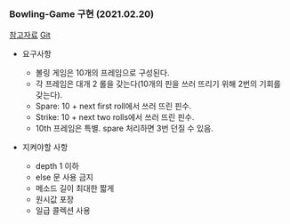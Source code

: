 ### Bowling-Game 구현 (2021.02.20)
[참고자료](https://kata-log.rocks/bowling-game-kata) [Git](https://github.com/msbaek/bowling-game)

- 요구사항
  - 볼링 게임은 10개의 프레임으로 구성된다.
  - 각 프레임은 대개 2 롤을 갖는다(10개의 핀을 쓰러 뜨리기 위해 2번의 기회를 갖는다).
  - Spare: 10 + next first roll에서 쓰러 뜨린 핀수.
  - Strike: 10 + next two rolls에서 쓰러 뜨린 핀수.
  - 10th 프레임은 특별. spare 처리하면 3번 던질 수 있음.

- 지켜야할 사항
  - depth 1 이하
  - else 문 사용 금지
  - 메소드 길이 최대한 짧게
  - 원시값 포장
  - 일급 콜렉션 사용

